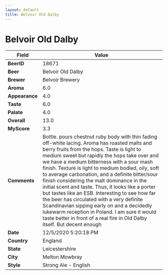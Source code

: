 ```yaml
---
layout: default
title: Belvoir Old Dalby 
---
```


# Belvoir Old Dalby 

| Field         | Value     |
|---------------|-----------|
| **BeerID** | 18671 |
| **Beer** | Belvoir Old Dalby  |
| **Brewer** | Belvoir Brewery |
| **Aroma** | 6.0 |
| **Appearance** | 4.0 |
| **Taste** | 6.0 |
| **Palate** | 4.0 |
| **Overall** | 13.0 |
| **MyScore** | 3.3 |
| **Comments** | Bottle. pours chestnut ruby body with thin fading off-white lacing. Aroma has roasted malts and berry fruits from the hops. Taste is light to medium sweet but rapidly the hops take over and we have a medium bitterness with a sour mash finish. Texture is light to medium bodied, oily, soft to average carbonation, and a definite bitter/sour finish considering the malt dominance in the initial scent and taste. Thus, it looks like a porter but tastes like an ESB. Interesting to see how far the beer has circulated with a very definite Scandinavian sipping early on and a decidedly lukewarm reception in Poland. I am sure it would taste better in front of a real fire in Old Dalby itself. But decent enough  |
| **Date** | 12/5/2020 5:20:18 PM |
| **Country** | England |
| **State** | Leicestershire |
| **City** | Melton Mowbray |
| **Style** | Strong Ale - English |
